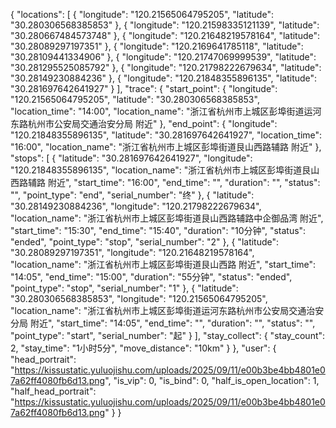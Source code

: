 {
    "locations": [
        {
            "longitude": "120.21565064795205",
            "latitude": "30.280306568385853"
        },
        {
            "longitude": "120.21598335121139",
            "latitude": "30.280667484573748"
        },
        {
            "longitude": "120.21648219578164",
            "latitude": "30.28089297197351"
        },
        {
            "longitude": "120.2169641785118",
            "latitude": "30.28109441334906"
        },
        {
            "longitude": "120.21747069999539",
            "latitude": "30.281295525085792"
        },
        {
            "longitude": "120.21798222679634",
            "latitude": "30.28149230884236"
        },
        {
            "longitude": "120.21848355896135",
            "latitude": "30.281697642641927"
        }
    ],
    "trace": {
        "start_point": {
            "longitude": "120.21565064795205",
            "latitude": "30.280306568385853",
            "location_time": "14:00",
            "location_name": "浙江省杭州市上城区彭埠街道运河东路杭州市公安局交通治安分局 附近"
        },
        "end_point": {
            "longitude": "120.21848355896135",
            "latitude": "30.281697642641927",
            "location_time": "16:00",
            "location_name": "浙江省杭州市上城区彭埠街道艮山西路辅路 附近"
        },
        "stops": [
            {
                "latitude": "30.281697642641927",
                "longitude": "120.21848355896135",
                "location_name": "浙江省杭州市上城区彭埠街道艮山西路辅路 附近",
                "start_time": "16:00",
                "end_time": "",
                "duration": "",
                "status": "",
                "point_type": "end",
                "serial_number": "终"
            },
            {
                "latitude": "30.28149230884236",
                "longitude": "120.21798222679634",
                "location_name": "浙江省杭州市上城区彭埠街道艮山西路辅路中企御品湾 附近",
                "start_time": "15:30",
                "end_time": "15:40",
                "duration": "10分钟",
                "status": "ended",
                "point_type": "stop",
                "serial_number": "2"
            },
            {
                "latitude": "30.28089297197351",
                "longitude": "120.21648219578164",
                "location_name": "浙江省杭州市上城区彭埠街道艮山西路 附近",
                "start_time": "14:05",
                "end_time": "15:00",
                "duration": "55分钟",
                "status": "ended",
                "point_type": "stop",
                "serial_number": "1"
            },
            {
                "latitude": "30.280306568385853",
                "longitude": "120.21565064795205",
                "location_name": "浙江省杭州市上城区彭埠街道运河东路杭州市公安局交通治安分局 附近",
                "start_time": "14:05",
                "end_time": "",
                "duration": "",
                "status": "",
                "point_type": "start",
                "serial_number": "起"
            }
        ],
        "stay_collect": {
            "stay_count": 2,
            "stay_time": "1小时5分",
            "move_distance": "10km"
        }
    },
    "user": {
        "head_portrait": "https://kissustatic.yuluojishu.com/uploads/2025/09/11/e00b3be4bb4801e07a62ff4080fb6d13.png",
        "is_vip": 0,
        "is_bind": 0,
        "half_is_open_location": 1,
        "half_head_portrait": "https://kissustatic.yuluojishu.com/uploads/2025/09/11/e00b3be4bb4801e07a62ff4080fb6d13.png"
    }
}
